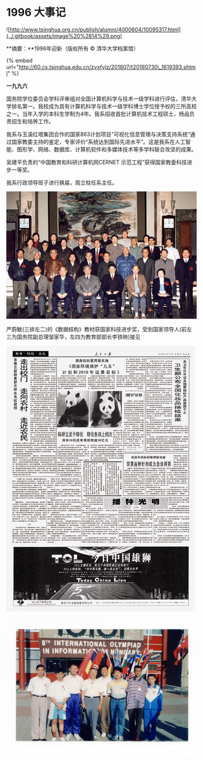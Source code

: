 # 1996 大事记

![http://www.tsinghua.org.cn/publish/alumni/4000604/10095317.html](../.gitbook/assets/image%20%2814%29.png)

**摘要：**1996年迎新（版权所有 © 清华大学档案馆）



{% embed url="http://60.cs.tsinghua.edu.cn/zyxfyjz/201807/t20180730\_1619393.shtml" %}

**一九九六**

国务院学位委员会学科评审组对全国计算机科学与技术一级学科进行评估，清华大学排名第一。我校成为具有计算机科学与技术一级学科博士学位授予权的三所高校之一。当年入学的本科生学制为4年。我系招收首批计算机技术工程硕士，杨品负责招生和培养工作。

我系与玉溪红塔集团合作的国家863计划项目“可视化信息管理与决策支持系统”通过国家教委主持的鉴定，专家评价“系统达到国际先进水平”。这是我系在人工智能、图形学、网络、数据库、计算机软件和多媒体技术等多学科联合攻坚的成果。

吴建平负责的“中国教育和科研计算机网CERNET 示范工程”获得国家教委科技进步一等奖。

我系行政领导班子进行换届，周立柱任系主任。

![&#x4E25;&#x851A;&#x654F;\(&#x4E09;&#x6392;&#x5DE6;&#x4E8C;\)&#x7684;&#x300A;&#x6570;&#x636E;&#x7ED3;&#x6784;&#x300B;&#x6559;&#x6750;&#x83B7;&#x56FD;&#x5BB6;&#x79D1;&#x6280;&#x8FDB;&#x6B65;&#x5956;&#xFF0C;&#x53D7;&#x5230;&#x56FD;&#x5BB6;&#x9886;&#x5BFC;&#x4EBA;\(&#x524D;&#x5DE6;&#x4E09;&#x4E3A;&#x56FD;&#x52A1;&#x9662;&#x526F;&#x603B;&#x7406;&#x90B9;&#x5BB6;&#x534E;&#xFF0C;&#x5DE6;&#x56DB;&#x4E3A;&#x6559;&#x80B2;&#x90E8;&#x90E8;&#x957F;&#x674E;&#x94C1;&#x6620;\)&#x63A5;&#x89C1;](../.gitbook/assets/image%20%288%29.png)

严蔚敏\(三排左二\)的《数据结构》教材获国家科技进步奖，受到国家领导人\(前左三为国务院副总理邹家华，左四为教育部部长李铁映\)接见

![&#x300A;&#x4EBA;&#x6C11;&#x65E5;&#x62A5;&#x300B;&#x62A5;&#x9053;&#x4E2D;&#x4ECB;&#x7ECD;&#x6211;&#x6821;&#x79D1;&#x7814;&#x6210;&#x679C;&#x8F6C;&#x5316;&#x60C5;&#x51B5;&#xFF0C;&#x5176;&#x4E2D;&#x6211;&#x7CFB;&#x5B59;&#x5BB6;&#x5E7F;&#x7B49;&#x5F00;&#x53D1;&#x7684;&#x8F6F;&#x4EF6;&#xFF0C;&#x5E74;&#x521B;&#x6548;&#x76CA;&#x6570;&#x5343;&#x4E07;&#x5143;](../.gitbook/assets/image%20%2821%29.png)

![&#x9886;&#x961F;&#x5434;&#x6587;&#x864E;\(&#x5DE6;&#x56DB;\)&#x548C;&#x859B;&#x5B8F;&#x7199; \(&#x5DE6;&#x4E94;\) &#x7387;&#x9886;&#x7684;&#x56FD;&#x9645;&#x4FE1;&#x606F;&#x5B66;&#x5965;&#x6797;&#x5339;&#x514B;&#x4E2D;&#x56FD;&#x4EE3;&#x8868;&#x961F;](../.gitbook/assets/image%20%287%29.png)










